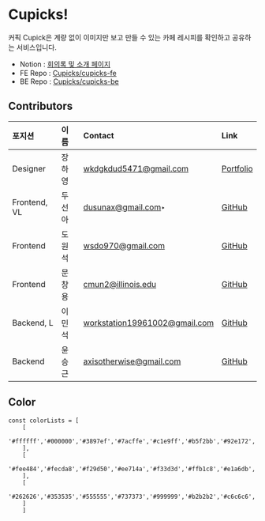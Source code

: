 # Cupicks!

커픽 Cupick은 계량 없이 이미지만 보고 만들 수 있는 
카페 레시피를 확인하고 공유하는 서비스입니다.

- Notion : [회의록 및 소개 페이지](https://www.notion.so/Cupick-3-73c1cc9c739a481fa92192ba7676811f)
- FE Repo : [Cupicks/cupicks-fe](https://github.com/cupicks/cupicks-fe)
- BE Repo : [Cupicks/cupicks-be](https://github.com/cupicks/cupicks-be)

## Contributors


| 포지션 | 이름 | Contact | Link |
| :---- | :---- | :---- | :---- |
| Designer | 장하영 | wkdgkdud5471@gmail.com | [Portfolio](http://hayoungjang.woobi.co.kr) |
| Frontend, VL | 두선아 | dusunax@gmail.com‣| [GitHub](https://github.com/dusunax) |
| Frontend | 도원석 | wsdo970@gmail.com | [GitHub](https://github.com/wonseok-do) |
| Frontend | 문창용 | cmun2@illinois.edu | [GitHub](https://github.com/cmun2) |
| Backend, L | 이민석 | workstation19961002@gmail.com | [GitHub](https://github.com/unchaptered) |
| Backend | 윤승근 | axisotherwise@gmail.com | [GitHub](https://github.com/axisotherwise) |

## Color
```
const colorLists = [
    [
    '#ffffff','#000000','#3897ef','#7acffe','#c1e9ff','#b5f2bb','#92e172','#e8d0a3','#ae7948'
    ],
    [
    '#fee484','#fecda8','#f29d50','#ee714a','#f33d3d','#ffb1c8','#e1a6db','#d076de','#a63bd9'
    ],
    [
    '#262626','#353535','#555555','#737373','#999999','#b2b2b2','#c6c6c6','#d5d5d5','#ededed'
    ]
    ]
```
